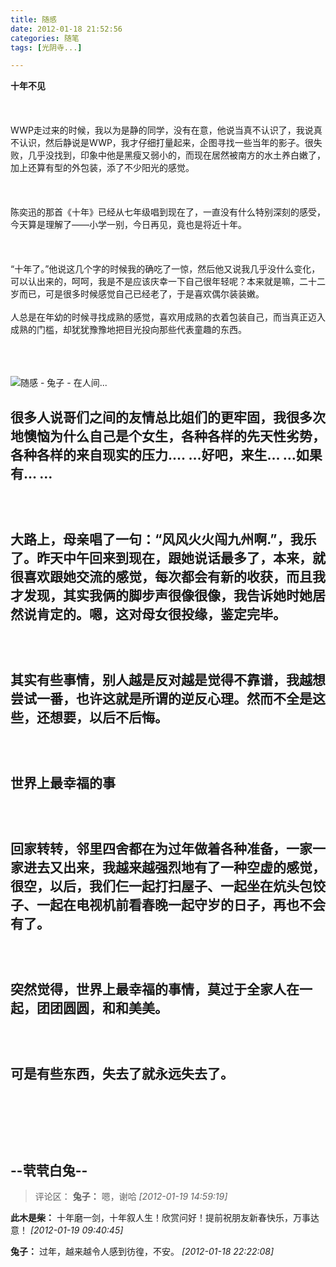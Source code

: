 ```yaml
---
title: 随感
date: 2012-01-18 21:52:56
categories: 随笔
tags: [光阴寺...]

---
```

**十年不见**<br /><br /><br /><br />WWP走过来的时候，我以为是静的同学，没有在意，他说当真不认识了，我说真不认识，然后静说是WWP，我才仔细打量起来，企图寻找一些当年的影子。很失败，几乎没找到，印象中他是黑瘦又弱小的，而现在居然被南方的水土养白嫩了，加上还算有型的外包装，添了不少阳光的感觉。<br /><br /><br /><br />陈奕迅的那首《十年》已经从七年级唱到现在了，一直没有什么特别深刻的感受，今天算是理解了——小学一别，今日再见，竟也是将近十年。<br /><br /><br /><br />“十年了。”他说这几个字的时候我的确吃了一惊，然后他又说我几乎没什么变化，可以认出来的，呵呵，我是不是应该庆幸一下自己很年轻呢？本来就是嘛，二十二岁而已，可是很多时候感觉自己已经老了，于是喜欢偶尔装装嫩。<br /><br />人总是在年幼的时候寻找成熟的感觉，喜欢用成熟的衣着包装自己，而当真正迈入成熟的门槛，却犹犹豫豫地把目光投向那些代表童趣的东西。<br /><br /><br /><br />

![随感 - 兔子 - 在人间...](2612650733845534919.jpg)

很多人说哥们之间的友情总比姐们的更牢固，我很多次地懊恼为什么自己是个女生，各种各样的先天性劣势，各种各样的来自现实的压力.… …好吧，来生… …如果有… …<br /><br /><br /><br />大路上，母亲唱了一句：“风风火火闯九州啊.”，我乐了。昨天中午回来到现在，跟她说话最多了，本来，就很喜欢跟她交流的感觉，每次都会有新的收获，而且我才发现，其实我俩的脚步声很像很像，我告诉她时她居然说肯定的。嗯，这对母女很投缘，鉴定完毕。<br /><br /><br /><br />其实有些事情，别人越是反对越是觉得不靠谱，我越想尝试一番，也许这就是所谓的逆反心理。然而不全是这些，还想要，以后不后悔。<br /><br />**<br /><br />世界上最幸福的事**<br /><br /><br /><br />回家转转，邻里四舍都在为过年做着各种准备，一家一家进去又出来，我越来越强烈地有了一种空虚的感觉，很空，以后，我们仨一起打扫屋子、一起坐在炕头包饺子、一起在电视机前看春晚一起守岁的日子，再也不会有了。<br /><br /><br /><br />突然觉得，世界上最幸福的事情，莫过于全家人在一起，团团圆圆，和和美美。<br /><br /><br /><br />可是有些东西，失去了就永远失去了。<br /><br /><br /><br /><br /><br />--茕茕白兔--
---
>评论区：
>**兔子：** 嗯，谢哈  *[2012-01-19 14:59:19]*
>
**此木是柴：** 十年磨一剑，十年叙人生！欣赏问好！提前祝朋友新春快乐，万事达意！  *[2012-01-19 09:40:45]*
>
**兔子：** 过年，越来越令人感到彷徨，不安。  *[2012-01-18 22:22:08]*
>

